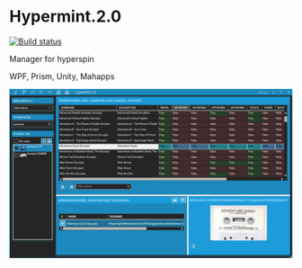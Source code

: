 # Hypermint.2.0

[![Build status](https://ci.appveyor.com/api/projects/status/github/horseyhorsey/Hypermint.2.0?svg=true)](https://ci.appveyor.com/project/horseyhorsey/hypermint-2-0)

Manager for hyperspin

WPF, Prism, Unity, Mahapps

![](https://github.com/horseyhorsey/Hypermint.2.0/blob/master_august/screen.jpg)

